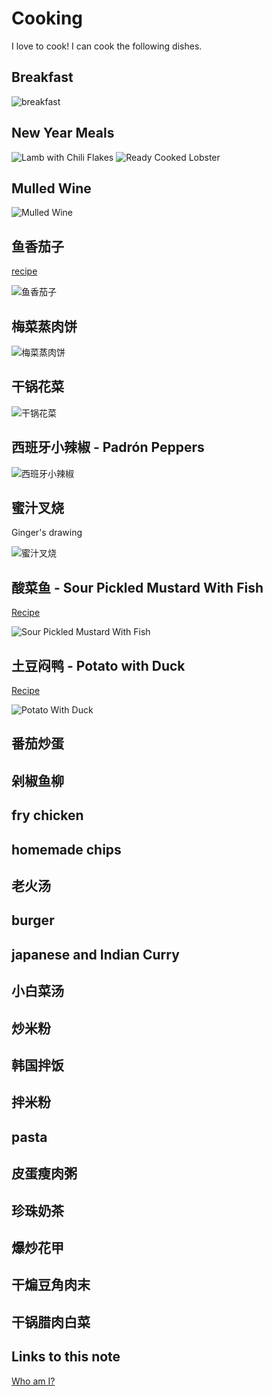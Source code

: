 # Cooking

I love to cook! I can cook the following dishes.

## Breakfast

![breakfast](images/cooking/breakfast-western.jpg)

## New Year Meals

![Lamb with Chili Flakes](images/cooking/lamb-with-chili-flakes.jpg)
![Ready Cooked Lobster](images/cooking/ready-cooked-lobster.jpg)

## Mulled Wine

![Mulled Wine](images/cooking/mulled_wine.jpg)

## 鱼香茄子

[recipe](https://www.xiachufang.com/recipe/104416071/)

![鱼香茄子](images/cooking/鱼香茄子.jpg)

## 梅菜蒸肉饼

![梅菜蒸肉饼](images/cooking/梅菜蒸肉饼.jpg)

## 干锅花菜

![干锅花菜](images/cooking/干锅花菜.jpg)

## 西班牙小辣椒 - Padrón Peppers

![西班牙小辣椒](images/cooking/西班牙小辣椒.jpg)

## 蜜汁叉烧

Ginger's drawing

![蜜汁叉烧](images/cooking/蜜汁叉烧.jpg)

## 酸菜鱼 - Sour Pickled Mustard With Fish 

[Recipe](how-to-make-sour-pickled-mustard-fish.md)

![Sour Pickled Mustard With Fish](images/cooking/sour-pickled-mustard-with-fish.jpg)

## 土豆闷鸭 - Potato with Duck

[Recipe](how-to-make-potato-with-duck.md)

![Potato With Duck](images/cooking/potato-with-duck.jpg)

## 番茄炒蛋

## 剁椒鱼柳

## fry chicken

## homemade chips

## 老火汤

## burger

## japanese and Indian Curry

## 小白菜汤

## 炒米粉

## 韩国拌饭

## 拌米粉

## pasta

## 皮蛋瘦肉粥

## 珍珠奶茶

## 爆炒花甲

## 干煸豆角肉末


## 干锅腊肉白菜
## Links to this note

[Who am I?](index.md)

